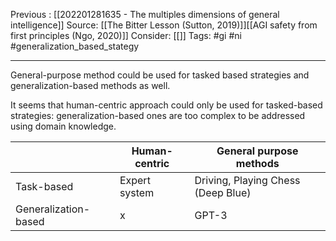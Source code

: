 Previous : [[202201281635 - The multiples dimensions of general intelligence]] 
Source: [[The Bitter Lesson (Sutton, 2019)]][[AGI safety from first principles (Ngo, 2020)]]
Consider: [[]]
Tags: #gi #ni #generalization_based_stategy 
______________

General-purpose method could be used for tasked based strategies and generalization-based methods as well. 

It seems that human-centric approach could only be used for tasked-based strategies: generalization-based ones are too complex to be addressed using domain knowledge.

|                |Human-centric |General purpose methods |
|----------------|-|-|
|Task-based      |Expert system | Driving, Playing Chess (Deep Blue) |
|Generalization-based | x | GPT-3 |